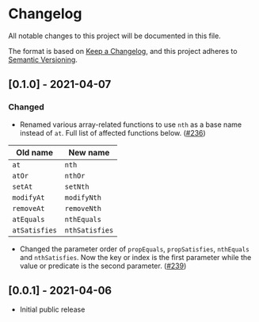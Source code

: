 # Changelog

All notable changes to this project will be documented in this file.

The format is based on [Keep a Changelog](https://keepachangelog.com/en/1.0.0/),
and this project adheres to [Semantic Versioning](https://semver.org/spec/v2.0.0.html).

## [0.1.0] - 2021-04-07

### Changed

- Renamed various array-related functions to use `nth` as a base name instead of `at`. Full list of affected functions
  below. ([#236](https://github.com/sluukkonen/iiris/pull/236))

| Old name      | New name       |
| ------------- | -------------- |
| `at`          | `nth`          |
| `atOr`        | `nthOr`        |
| `setAt`       | `setNth`       |
| `modifyAt`    | `modifyNth`    |
| `removeAt`    | `removeNth`    |
| `atEquals`    | `nthEquals`    |
| `atSatisfies` | `nthSatisfies` |

- Changed the parameter order of `propEquals`, `propSatisfies`, `nthEquals` and `nthSatisfies`. Now the key or index is
  the first parameter while the value or predicate is the second
  parameter. ([#239](https://github.com/sluukkonen/iiris/pull/239))

## [0.0.1] - 2021-04-06

- Initial public release
